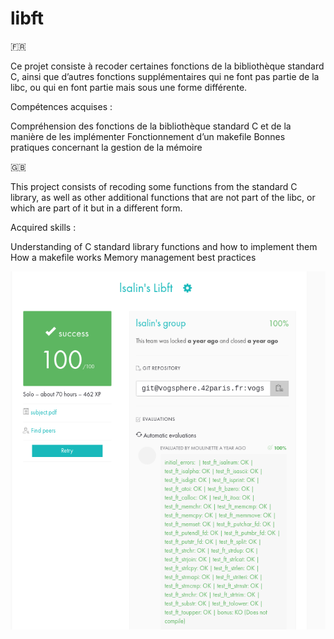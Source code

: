 # libft

🇫🇷

Ce projet consiste à recoder certaines fonctions de la bibliothèque standard C, ainsi que d’autres fonctions supplémentaires qui ne font pas partie de la libc, ou qui en font partie mais sous une forme différente.

Compétences acquises :

Compréhension des fonctions de la bibliothèque standard C et de la manière de les implémenter
Fonctionnement d’un makefile
Bonnes pratiques concernant la gestion de la mémoire

🇬🇧

This project consists of recoding some functions from the standard C library, as well as other additional functions that are not part of the libc, or which are part of it but in a different form.

Acquired skills :

Understanding of C standard library functions and how to implement them
How a makefile works
Memory management best practices

![rating](rating.png)

